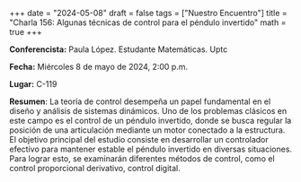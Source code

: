 +++
date  = "2024-05-08"
draft = false
tags  = ["Nuestro Encuentro"]
title = "Charla 156: Algunas técnicas de control para el péndulo invertido"
math  = true
+++

**Conferencista:** Paula López. Estudante Matemáticas. Uptc

**Fecha:** Miércoles 8 de mayo de 2024, 2:00 p.m.

**Lugar:** C-119

**Resumen**: La teoría de control desempeña un papel fundamental en el diseño y análisis de sistemas dinámicos. Uno de los problemas clásicos en este campo es el control de un péndulo invertido, donde se busca regular la posición de una articulación mediante un motor conectado a la estructura. El objetivo principal del estudio consiste en desarrollar un controlador efectivo para mantener estable el péndulo invertido en diversas situaciones. Para lograr esto, se examinarán diferentes métodos de control, como el control proporcional derivativo, control digital.
